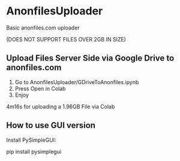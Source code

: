 # AnonfilesUploader
Basic anonfiles.com uploader

(DOES NOT SUPPORT FILES OVER 2GB IN SIZE)

## Upload Files Server Side via Google Drive to anonfiles.com

1. Go to AnonfilesUploader/GDriveToAnonfiles.ipynb
2. Press Open in Colab
3. Enjoy

4m16s for uploading a 1.96GB File via Colab

## How to use GUI version

Install PySimpleGUI:

pip install pysimplegui
